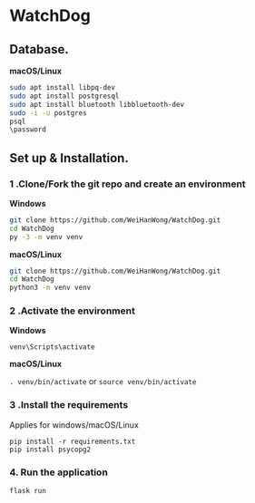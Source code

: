 # WatchDog

## Database.

**macOS/Linux**

```bash
sudo apt install libpq-dev
sudo apt install postgresql
sudo apt install bluetooth libbluetooth-dev
sudo -i -u postgres
psql
\password

```

## Set up & Installation.

### 1 .Clone/Fork the git repo and create an environment 
                    
**Windows**
          
```bash
git clone https://github.com/WeiHanWong/WatchDog.git
cd WatchDog
py -3 -m venv venv

```
          
**macOS/Linux**
          
```bash
git clone https://github.com/WeiHanWong/WatchDog.git
cd WatchDog
python3 -m venv venv

```

### 2 .Activate the environment
          
**Windows** 

```venv\Scripts\activate```
          
**macOS/Linux**

```. venv/bin/activate```
or
```source venv/bin/activate```

### 3 .Install the requirements

Applies for windows/macOS/Linux

```
pip install -r requirements.txt
pip install psycopg2
```

### 4. Run the application 

```
flask run
```
